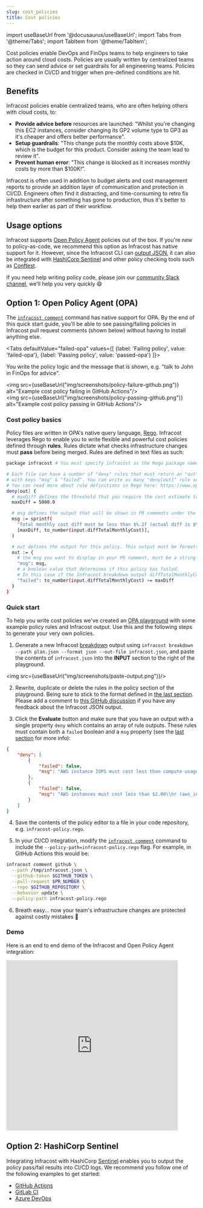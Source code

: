 ```yaml
---
slug: cost_policies
title: Cost policies
---
```


import useBaseUrl from '@docusaurus/useBaseUrl';
import Tabs from '@theme/Tabs';
import TabItem from '@theme/TabItem';

Cost policies enable DevOps and FinOps teams to help engineers to take action around cloud costs. Policies are usually written by centralized teams so they can send advice or set guardrails for all engineering teams. Policies are checked in CI/CD and trigger when pre-defined conditions are hit.

## Benefits

Infracost policies enable centralized teams, who are often helping others with cloud costs, to:
- **Provide advice before** resources are launched: "Whilst you're changing this EC2 instances, consider changing its GP2 volume type to GP3 as it's cheaper and offers better performance".
- **Setup guardrails**: "This change puts the monthly costs above $10K, which is the budget for this product. Consider asking the team lead to review it". 
- **Prevent human error**: "This change is blocked as it increases monthly costs by more than $100K!".

Infracost is often used in addition to budget alerts and cost management reports to provide an addition layer of communication and protection in CI/CD. Engineers often find it distracting, and time-consuming to retro fix infrastructure after something has gone to production, thus it's better to help them earlier as part of their workflow.

## Usage options

Infracost supports [Open Policy Agent](#quick-start-open-policy-agent-opa) policies out of the box. If you're new to policy-as-code, we recommend this option as Infracost has native support for it. However, since the Infracost CLI can [output JSON](/docs/features/cli_commands/#examples), it can also be integrated with [HashiCorp Sentinel](#quick-start-hashicorp-sentinel) and other policy checking tools such as [Conftest](https://github.com/open-policy-agent/conftest/).

If you need help writing policy code, please join our [community Slack channel](https://www.infracost.io/community-chat), we'll help you very quickly 😄

## Option 1: Open Policy Agent (OPA)

The [`infracost comment`](/docs/features/cli_commands/#comment-on-pull-requests) command has native support for OPA. By the end of this quick start guide, you'll be able to see passing/failing policies in Infracost pull request comments (shown below) without having to install anything else.

<Tabs
  defaultValue="failed-opa"
  values={[
    {label: 'Failing policy', value: 'failed-opa'},
    {label: 'Passing policy', value: 'passed-opa'}
  ]}>
  <TabItem value="failed-opa">
    <p>You write the policy logic and the message that is shown, e.g. "talk to John in FinOps for advice".</p>
    <div className="img-box">
      <img 
          src={useBaseUrl("img/screenshots/policy-failure-github.png")} 
          alt="Example cost policy failing in GitHub Actions"/>
    </div>
  </TabItem>
  <TabItem value="passed-opa">
    <div className="img-box">
      <img 
          src={useBaseUrl("img/screenshots/policy-passing-github.png")} 
          alt="Example cost policy passing in GitHub Actions"/>
    </div>
  </TabItem>
</Tabs>

### Cost policy basics

Policy files are written in OPA's native query language, [Rego](https://www.openpolicyagent.org/docs/latest/policy-language/). Infracost leverages Rego to enable you to write flexible and powerful cost policies defined through **rules**. Rules dictate what checks infrastructure changes must **pass** before being merged. Rules are defined in text files as such:

```bash
package infracost # You must specify infracost as the Rego package name

# Each file can have a number of "deny" rules that must return an "out" object
# with keys "msg" & "failed". You can write as many "deny[out]" rule sets as you wish. 
# You can read more about rule definitions in Rego here: https://www.openpolicyagent.org/docs/latest/policy-language/#rules
deny[out] {
  # maxDiff defines the threshold that you require the cost estimate to be below
  maxDiff = 5000.0

  # msg defines the output that will be shown in PR comments under the Policy Checks/Failures section
  msg := sprintf(
    "Total monthly cost diff must be less than $%.2f (actual diff is $%.2f)",
    [maxDiff, to_number(input.diffTotalMonthlyCost)],
  )

  # out defines the output for this policy. This output must be formatted with a `msg` and `failed` property.
  out := {
    # the msg you want to display in your PR comment, must be a string
    "msg": msg,
    # a boolean value that determines if this policy has failed.
    # In this case if the Infracost breakdown output diffTotalMonthlyCost is greater that $5000
    "failed": to_number(input.diffTotalMonthlyCost) >= maxDiff
  }
}
```

### Quick start

To help you write cost policies we've created an [OPA playground](https://play.openpolicyagent.org/p/o1MLyC74CJ) with some example policy rules and Infracost output. Use this and the following steps to generate your very own policies.

1. Generate a new Infracost [breakdown](/docs/features/cli_commands/#breakdown-and-diff) output using `infracost breakdown --path plan.json --format json --out-file infracost.json`, and paste the contents of `infracost.json` into the **INPUT** section to the right of the playground.

  <img src={useBaseUrl("img/screenshots/paste-output.png")}/>

2. Rewrite, duplicate or delete the rules in the policy section of the playground. Being sure to stick to the format defined in [the last section](#cost-policy-basics). Please add a comment to [this GitHub discussion](https://github.com/infracost/infracost/discussions/1278) if you have any feedback about the Infracost JSON output.

3. Click the **Evaluate** button and make sure that you have an output with a single property `deny` which contains an array of rule outputs. These rules must contain both a `failed` boolean and a `msg` property (see the [last section](#cost-policy-basics) for more info):
  ```json
  {
      "deny": [
          {
              "failed": false,
              "msg": "AWS instance IOPS must cost less than compute usage (aws_instance.web_app IOPS $0.07\\hr, usage $0.77\\hr)."
          },
          {
              "failed": false,
              "msg": "AWS instances must cost less than $2.00\\hr (aws_instance.web_app costs $1.02\\hr)."
          }
      ]
  }
  ```

4. Save the contents of the policy editor to a file in your code repository, e.g. `infracost-policy.rego`.

5. In your CI/CD integration, modify the [`infracost comment`](/docs/features/cli_commands/#comment-on-pull-requests) command to include the `--policy-path=infracost-policy.rego` flag. For example, in GitHub Actions this would be:

  ```bash
  infracost comment github \
    --path /tmp/infracost.json \
    --github-token $GITHUB_TOKEN \
    --pull-request $PR_NUMBER \
    --repo $GITHUB_REPOSITORY \
    --behavior update \
    --policy-path infracost-policy.rego
  ```

6. Breath easy... now your team's infrastructure changes are protected against costly mistakes 🚀

### Demo

Here is an end to end demo of the Infracost and Open Policy Agent integration:

<iframe width="90%" height="450" src="https://www.youtube.com/embed/jFv9Gi_Vfyo" title="YouTube video player" frameBorder={0} allow="accelerometer; autoplay; clipboard-write; encrypted-media; gyroscope; picture-in-picture" allowFullScreen={true}></iframe>

## Option 2: HashiCorp Sentinel

Integrating Infracost with HashiCorp [Sentinel](https://www.hashicorp.com/sentinel) enables you to output the policy pass/fail results into CI/CD logs. We recommend you follow one of the following examples to get started:
- [GitHub Actions](https://github.com/infracost/actions/tree/master/examples/sentinel)
- [GitLab CI](https://gitlab.com/infracost/infracost-gitlab-ci/-/tree/master/examples/sentinel)
- [Azure DevOps](https://github.com/infracost/infracost-azure-devops/tree/master/examples/sentinel)
